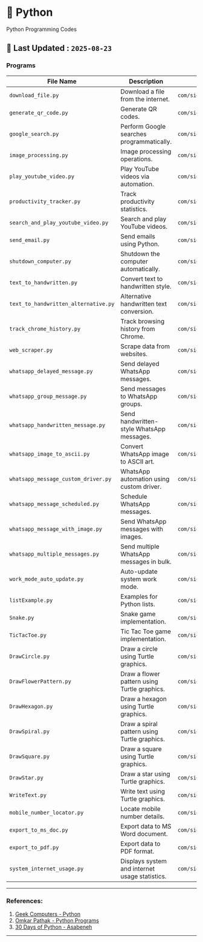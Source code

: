 # 🚀 Python

Python Programming Codes

## **📝 Last Updated :** **`2025-08-23`**

### Programs

| **File Name**                        | **Description**                                | **Path**                                                |
| ------------------------------------ | ---------------------------------------------- | ------------------------------------------------------- |
| `download_file.py`                   | Download a file from the internet.             | `com/sid/automation/download_file.py`                   |
| `generate_qr_code.py`                | Generate QR codes.                             | `com/sid/automation/generate_qr_code.py`                |
| `google_search.py`                   | Perform Google searches programmatically.      | `com/sid/automation/google_search.py`                   |
| `image_processing.py`                | Image processing operations.                   | `com/sid/automation/image_processing.py`                |
| `play_youtube_video.py`              | Play YouTube videos via automation.            | `com/sid/automation/play_youtube_video.py`              |
| `productivity_tracker.py`            | Track productivity statistics.                 | `com/sid/automation/productivity_tracker.py`            |
| `search_and_play_youtube_video.py`   | Search and play YouTube videos.                | `com/sid/automation/search_and_play_youtube_video.py`   |
| `send_email.py`                      | Send emails using Python.                      | `com/sid/automation/send_email.py`                      |
| `shutdown_computer.py`               | Shutdown the computer automatically.           | `com/sid/automation/shutdown_computer.py`               |
| `text_to_handwritten.py`             | Convert text to handwritten style.             | `com/sid/automation/text_to_handwritten.py`             |
| `text_to_handwritten_alternative.py` | Alternative handwritten text conversion.       | `com/sid/automation/text_to_handwritten_alternative.py` |
| `track_chrome_history.py`            | Track browsing history from Chrome.            | `com/sid/automation/track_chrome_history.py`            |
| `web_scraper.py`                     | Scrape data from websites.                     | `com/sid/automation/web_scraper.py`                     |
| `whatsapp_delayed_message.py`        | Send delayed WhatsApp messages.                | `com/sid/automation/whatsapp_delayed_message.py`        |
| `whatsapp_group_message.py`          | Send messages to WhatsApp groups.              | `com/sid/automation/whatsapp_group_message.py`          |
| `whatsapp_handwritten_message.py`    | Send handwritten-style WhatsApp messages.      | `com/sid/automation/whatsapp_handwritten_message.py`    |
| `whatsapp_image_to_ascii.py`         | Convert WhatsApp image to ASCII art.           | `com/sid/automation/whatsapp_image_to_ascii.py`         |
| `whatsapp_message_custom_driver.py`  | WhatsApp automation using custom driver.       | `com/sid/automation/whatsapp_message_custom_driver.py`  |
| `whatsapp_message_scheduled.py`      | Schedule WhatsApp messages.                    | `com/sid/automation/whatsapp_message_scheduled.py`      |
| `whatsapp_message_with_image.py`     | Send WhatsApp messages with images.            | `com/sid/automation/whatsapp_message_with_image.py`     |
| `whatsapp_multiple_messages.py`      | Send multiple WhatsApp messages in bulk.       | `com/sid/automation/whatsapp_multiple_messages.py`      |
| `work_mode_auto_update.py`           | Auto-update system work mode.                  | `com/sid/automation/work_mode_auto_update.py`           |
| `listExample.py`                     | Examples for Python lists.                     | `com/sid/basics/listExample.py`                         |
| `Snake.py`                           | Snake game implementation.                     | `com/sid/games/Snake.py`                                |
| `TicTacToe.py`                       | Tic Tac Toe game implementation.               | `com/sid/games/TicTacToe.py`                            |
| `DrawCircle.py`                      | Draw a circle using Turtle graphics.           | `com/sid/libraries/turtle/DrawCircle.py`                |
| `DrawFlowerPattern.py`               | Draw a flower pattern using Turtle graphics.   | `com/sid/libraries/turtle/DrawFlowerPattern.py`         |
| `DrawHexagon.py`                     | Draw a hexagon using Turtle graphics.          | `com/sid/libraries/turtle/DrawHexagon.py`               |
| `DrawSpiral.py`                      | Draw a spiral pattern using Turtle graphics.   | `com/sid/libraries/turtle/DrawSpiral.py`                |
| `DrawSquare.py`                      | Draw a square using Turtle graphics.           | `com/sid/libraries/turtle/DrawSquare.py`                |
| `DrawStar.py`                        | Draw a star using Turtle graphics.             | `com/sid/libraries/turtle/DrawStar.py`                  |
| `WriteText.py`                       | Write text using Turtle graphics.              | `com/sid/libraries/turtle/WriteText.py`                 |
| `mobile_number_locator.py`           | Locate mobile number details.                  | `com/sid/scripts/mobile_number_locator.py`              |
| `export_to_ms_doc.py`                | Export data to MS Word document.               | `com/sid/utilities/export_to_ms_doc.py`                 |
| `export_to_pdf.py`                   | Export data to PDF format.                     | `com/sid/utilities/export_to_pdf.py`                    |
| `system_internet_usage.py`           | Displays system and internet usage statistics. | `com/sid/utilities/system_internet_usage.py`            |

---

### References:

1. [Geek Computers - Python](https://github.com/geekcomputers/Python)
2. [Omkar Pathak - Python Programs](https://github.com/OmkarPathak/Python-Programs)
3. [30 Days of Python - Asabeneh](https://github.com/Asabeneh/30-Days-Of-Python)

---